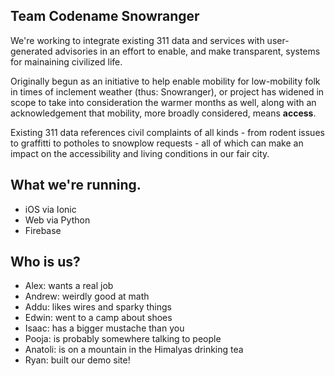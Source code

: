  


## Team Codename Snowranger
We're working to integrate existing 311 data and services with user-generated advisories in an effort to enable, and make transparent, systems for mainaining civilized life. 

Originally begun as an initiative to help enable mobility for low-mobility folk in times of inclement weather (thus: Snowranger), or project has widened in scope to take into consideration the warmer months as well, along with an acknowledgement that mobility, more broadly considered, means __access__. 

Existing 311 data references civil complaints of all kinds - from rodent issues to graffitti to potholes to snowplow requests - all of which can make an impact on the accessibility and living conditions in our fair city. 

## What we're running. 
- iOS via Ionic
- Web via Python
- Firebase

## Who is us? 
- Alex: wants a real job
- Andrew: weirdly good at math
- Addu: likes wires and sparky things
- Edwin: went to a camp about shoes
- Isaac: has a bigger mustache than you
- Pooja: is probably somewhere talking to people
- Anatoli: is on a mountain in the Himalyas drinking tea
- Ryan: built our demo site!